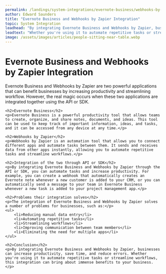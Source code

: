 ```yaml
---
permalink: /landings/system-integrations/evernote-business/webhooks-by-zapier
author: Edward Saunders
title: "Evernote Business and Webhooks by Zapier Integration"
topic: System Integration
leadhead: "By integrating Evernote Business and Webhooks by Zapier, businesses can increase productivity, save time, and reduce errors"
leadtext: "Whether you're using it to automate repetitive tasks or streamline workflows, this integration can bring about immense benefits to your business."
image: /assets/images/articles/people-sitting-near-table.webp
---
```

<div class="arttext">	<h1>Evernote Business and Webhooks by Zapier Integration</h1>
	<p>Evernote Business and Webhooks by Zapier are two powerful applications that can benefit businesses by increasing productivity and streamlining workflow. However, the real magic occurs when these two applications are integrated together using the API or SDK.</p>

	<h2>Evernote Business</h2>
	<p>Evernote Business is a powerful productivity tool that allows teams to create, organize, and share notes, documents, and ideas. This tool can be used to keep track of important information, ideas, and tasks, and it can be accessed from any device at any time.</p>

	<h2>Webhooks by Zapier</h2>
	<p>Webhooks by Zapier is an automation tool that allows you to connect different apps and automate tasks between them. It sends and receives data from other apps instantly, allowing you to automate repetitive tasks and streamline workflows.</p>

	<h2>Integration of the two through API or SDK</h2>
	<p>By integrating Evernote Business and Webhooks by Zapier through the API or SDK, you can automate tasks and increase productivity. For example, you can create a webhook that automatically creates an Evernote note whenever a new customer is added to your CRM, or you can automatically send a message to your team in Evernote Business whenever a new task is added to your project management app.</p>

	<h2>Problems their integration solves</h2>
	<p>The integration of Evernote Business and Webhooks by Zapier solves a number of problems for businesses, such as:</p>
	<ul>
		<li>Reducing manual data entry</li>
		<li>Automating repetitive tasks</li>
		<li>Streamlining workflows</li>
		<li>Improving communication between team members</li>
		<li>Eliminating the need for multiple apps</li>
	</ul>

	<h2>Conclusion</h2>
	<p>By integrating Evernote Business and Webhooks by Zapier, businesses can increase productivity, save time, and reduce errors. Whether you're using it to automate repetitive tasks or streamline workflows, this integration can bring about immense benefits to your business.</p>
</div>